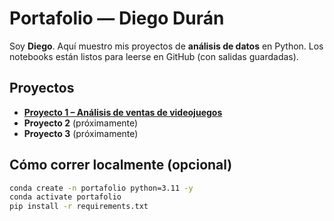 # Portafolio — Diego Durán

Soy **Diego**. Aquí muestro mis proyectos de **análisis de datos** en Python.
Los notebooks están listos para leerse en GitHub (con salidas guardadas).

## Proyectos
- **[Proyecto 1 – Análisis de ventas de videojuegos](proyecto-1/README.md)**
- **Proyecto 2** (próximamente)
- **Proyecto 3** (próximamente)

## Cómo correr localmente (opcional)
```bash
conda create -n portafolio python=3.11 -y
conda activate portafolio
pip install -r requirements.txt

